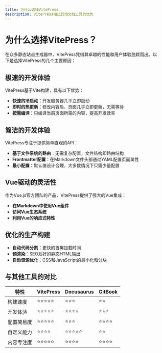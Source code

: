 ```yaml
---
title: 为什么选择VitePress
description: VitePress相比其他文档工具的优势
---
```


# 为什么选择VitePress？

在众多静态站点生成器中，VitePress凭借其卓越的性能和用户体验脱颖而出。以下是选择VitePress的几个主要原因：

## 极速的开发体验

VitePress基于Vite构建，具有以下优势：

- **快速的冷启动**：开发服务器几乎立即启动
- **即时的热更新**：修改内容后，页面几乎立即更新，无需等待
- **按需编译**：只编译当前页面所需的内容，提高开发效率

## 简洁的开发体验

VitePress专注于提供简单直观的API：

- **基于文件系统的路由**：无需复杂配置，文件结构即路由结构
- **Frontmatter配置**：在Markdown文件头部通过YAML配置页面属性
- **最小配置**：默认值设计合理，大多数情况下只需少量配置

## Vue驱动的灵活性

作为Vue.js官方团队的产品，VitePress提供了强大的Vue集成：

- **在Markdown中使用Vue组件**
- **访问Vue生态系统**
- **利用Vue的响应式特性**

## 优化的生产构建

- **自动代码分割**：更快的首屏加载时间
- **预渲染**：SEO友好的静态HTML输出
- **自动资源优化**：CSS和JavaScript的最小化和分块

## 与其他工具的对比

| 特性 | VitePress | Docusaurus | GitBook |
| --- | --- | --- | --- |
| 构建速度 | ⭐⭐⭐⭐⭐ | ⭐⭐⭐ | ⭐⭐ |
| 开发体验 | ⭐⭐⭐⭐⭐ | ⭐⭐⭐⭐ | ⭐⭐⭐ |
| 配置简易度 | ⭐⭐⭐⭐⭐ | ⭐⭐⭐ | ⭐⭐⭐⭐ |
| 自定义能力 | ⭐⭐⭐⭐ | ⭐⭐⭐⭐⭐ | ⭐⭐ |
| 内容专注度 | ⭐⭐⭐⭐⭐ | ⭐⭐⭐⭐ | ⭐⭐⭐⭐ | 